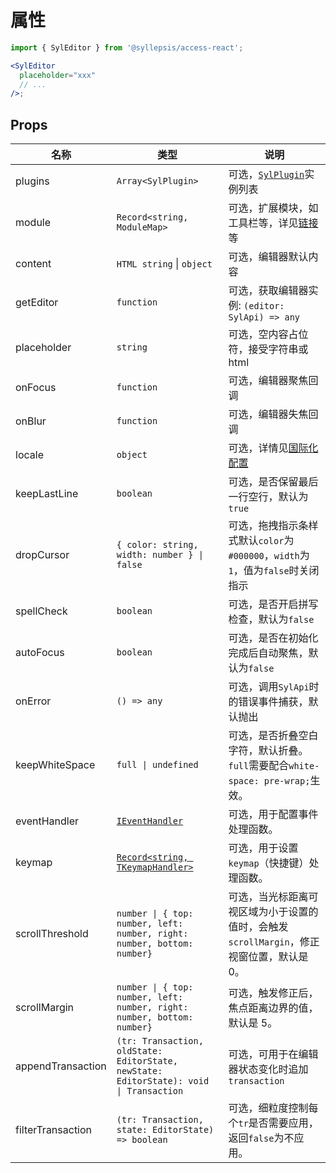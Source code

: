 # 属性 <!-- {docsify-ignore-all} -->

```jsx
import { SylEditor } from '@syllepsis/access-react';

<SylEditor
  placeholder="xxx"
  // ...
/>;
```

## Props

| 名称              | 类型                                                                                                                | 说明                                                                                     |
| ----------------- | ------------------------------------------------------------------------------------------------------------------- | ---------------------------------------------------------------------------------------- |
| plugins           | `Array<SylPlugin>`                                                                                                  | 可选，[`SylPlugin`](/zh-cn/plugins/README)实例列表                                       |
| module            | `Record<string, ModuleMap>`                                                                                         | 可选，扩展模块，如工具栏等，详见[链接](/zh-cn/modules/README.md) 等                      |
| content           | `HTML string` \| `object`                                                                                           | 可选，编辑器默认内容                                                                     |
| getEditor         | `function`                                                                                                          | 可选，获取编辑器实例: `(editor: SylApi) => any`                                          |
| placeholder       | `string`                                                                                                            | 可选，空内容占位符，接受字符串或 html                                                    |
| onFocus           | `function`                                                                                                          | 可选，编辑器聚焦回调                                                                     |
| onBlur            | `function`                                                                                                          | 可选，编辑器失焦回调                                                                     |
| locale            | `object`                                                                                                            | 可选，详情见[国际化配置](/zh-cn/others/i18n)                                             |
| keepLastLine      | `boolean`                                                                                                           | 可选，是否保留最后一行空行，默认为`true`                                                 |
| dropCursor        | `{ color: string, width: number } \| false`                                                                         | 可选，拖拽指示条样式默认`color`为`#000000`，`width`为`1`，值为`false`时关闭指示          |
| spellCheck        | `boolean`                                                                                                           | 可选，是否开启拼写检查，默认为`false`                                                    |
| autoFocus         | `boolean`                                                                                                           | 可选，是否在初始化完成后自动聚焦，默认为`false`                                          |
| onError           | `() => any`                                                                                                         | 可选，调用`SylApi`时的错误事件捕获，默认抛出                                             |
| keepWhiteSpace    | `full \| undefined`                                                                                                 | 可选，是否折叠空白字符，默认折叠。`full`需要配合`white-space: pre-wrap;`生效。           |
| eventHandler      | [`IEventHandler`](https://bytedance.github.io/syllepsis/#/zh-cn/chapters/syl-plugin?id=controller)                  | 可选，用于配置事件处理函数。                                                             |
| keymap            | [`Record<string, TKeymapHandler>`](https://bytedance.github.io/syllepsis/#/zh-cn/chapters/syl-plugin?id=controller) | 可选，用于设置`keymap`（快捷键）处理函数。                                               |
| scrollThreshold   | `number \| { top: number, left: number, right: number, bottom: number}`                                             | 可选，当光标距离可视区域为小于设置的值时，会触发`scrollMargin`，修正视窗位置，默认是 0。 |
| scrollMargin      | `number \| { top: number, left: number, right: number, bottom: number}`                                             | 可选，触发修正后，焦点距离边界的值，默认是 5。                                           |
| appendTransaction | `(tr: Transaction, oldState: EditorState, newState: EditorState): void \| Transaction`                              | 可选，可用于在编辑器状态变化时追加`transaction`                                          |
| filterTransaction | `(tr: Transaction, state: EditorState) => boolean`                                                                  | 可选，细粒度控制每个`tr`是否需要应用，返回`false`为不应用。                              |
